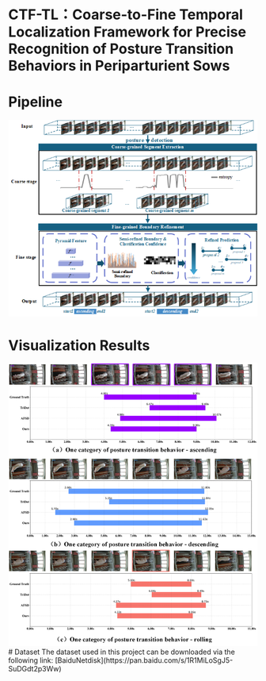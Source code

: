 # CTF-TL：Coarse-to-Fine Temporal Localization Framework for Precise  Recognition of Posture Transition Behaviors in Periparturient Sows
# Pipeline
![](https://github.com/ChenZikang66/CTF-TL/blob/main/pipeline.png)
# Visualization Results
<img src="https://github.com/ChenZikang66/CTF-TL/blob/main/visualization%20results.png" width="840px">
# Dataset
The dataset used in this project can be downloaded via the following link: [BaiduNetdisk](https://pan.baidu.com/s/1R1MiLoSgJ5-SuDGdt2p3Ww)
